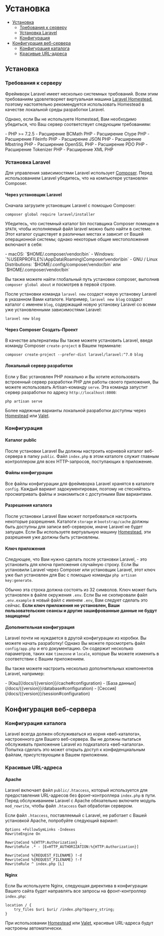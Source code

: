 # Установка

- [Установка](#installation)
    - [Требования к серверу](#server-requirements)
    - [Установка Laravel](#installing-laravel)
    - [Конфигурация](#configuration)
- [Конфигурация веб-сервера](#web-server-configuration)
    - [Конфигурация каталога](#directory-configuration)
    - [Красивые URL-адреса](#pretty-urls)

<a name="installation"></a>
## Установка

<a name="server-requirements"></a>
### Требования к серверу

Фреймворк Laravel имеет несколько системных требований. Всем этим требованиям удовлетворяет виртуальная машина [Laravel Homestead](/docs/{{version}}/homestead), поэтому настоятельно рекомендуется использовать Homestead в качестве локальной среды разработки Laravel.

Однако, если Вы не используете Homestead, Вам необходимо убедиться, что Ваш сервер соответствует следующим требованиям:

<div class="content-list" markdown="1">
- PHP >= 7.2.5
- Расширение BCMath PHP
- Расширение Ctype PHP
- Расширение Fileinfo PHP
- Расширение JSON PHP
- Расширение Mbstring PHP
- Расширение OpenSSL PHP
- Расширение PDO PHP
- Расширение Tokenizer PHP
- Расширение XML PHP
</div>

<a name="installing-laravel"></a>
### Установка Laravel

Для управления зависимостями Laravel использует [Composer](https://getcomposer.org). Перед использованием Laravel убедитесь, что на компьютере установлен Composer.

<a name="via-laravel-installer"></a>
#### Через установщик Laravel

Сначала загрузите установщик Laravel с помощью Composer:

    composer global require laravel/installer

Убедитесь, что системный каталог bin поставщика Composer помещен в `$PATH`, чтобы исполняемый файл laravel можно было найти в системе. Этот каталог существует в различных местах и зависит от Вашей операционной системы; однако некоторые общие местоположения включают в себя:

<div class="content-list" markdown="1">
- macOS: `$HOME/.composer/vendor/bin`
- Windows: `%USERPROFILE%\AppData\Roaming\Composer\vendor\bin`
- GNU / Linux Distributions: `$HOME/.config/composer/vendor/bin` или `$HOME/.composer/vendor/bin`
</div>

Вы также можете найти глобальный путь установки composer, выполнив `composer global about` и посмотрев в первой строке.

После установки команда `laravel new` создаст новую установку Laravel в указанном Вами каталоге. Например, `laravel new blog` создаст каталог с именем `blog`, содержащий новую установку Laravel со всеми уже установленными зависимостями Laravel:

    laravel new blog

<a name="via-composer-create-project"></a>
#### Через Composer Создать-Проект

В качестве альтернативы Вы также можете установить Laravel, введя команду Composer `create-project` в Вашем терминале:

    composer create-project --prefer-dist laravel/laravel:^7.0 blog

<a name="local-development-server"></a>
#### Локальный сервер разработки

Если у Вас установлен PHP локально и Вы хотите использовать встроенный сервер разработки PHP для работы своего приложения, Вы можете использовать Artisan-команду `serve`. Эта команда запустит сервер разработки по адресу `http://localhost:8000`:

    php artisan serve

Более надежные варианты локальной разработки доступны через [Homestead](/docs/{{version}}/homestead) или [Valet](/docs/{{version}}/valet).

<a name="configuration"></a>
### Конфигурация

<a name="public-directory"></a>
#### Каталог public

После установки Laravel Вы должны настроить корневой каталог веб-сервера в папку `public`. Файл `index.php` в этом каталоге служит главным контроллером для всех HTTP-запросов, поступающих в приложение.

<a name="configuration-files"></a>
#### Файлы конфигурации

Все файлы конфигурации для фреймворка Laravel хранятся в каталоге `config`. Каждый вариант задокументирован, поэтому не стесняйтесь просматривать файлы и знакомиться с доступными Вам вариантами.

<a name="directory-permissions"></a>
#### Разрешения каталога

После установки Laravel Вам может потребоваться настроить некоторые разрешения. Каталоги `storage` и `bootstrap/cache` должны быть доступны для записи веб-сервером, иначе Laravel не будет запущен. Если Вы используете виртуальную машину [Homestead](/docs/{{version}}/homestead), эти разрешения уже должны быть установлены.

<a name="application-key"></a>
#### Ключ приложения

Следующее, что Вам нужно сделать после установки Laravel, - это установить для ключа приложения случайную строку. Если Вы установили Laravel через Composer или установщик Laravel, этот ключ уже был установлен для Вас с помощью команды `php artisan key:generate`.

Обычно эта строка должна состоять из 32 символов. Ключ может быть установлен в файле окружения `.env`. Если Вы не скопировали файл `.env.example` в новый файл с именем `.env`, Вам следует сделать это сейчас. **Если ключ приложения не установлен, Ваши пользовательские сеансы и другие зашифрованные данные не будут защищены!**

<a name="additional-configuration"></a>
#### Дополнительная конфигурация

Laravel почти не нуждается в другой конфигурации из коробки. Вы можете начать разработку! Однако Вы можете просмотреть файл `config/app.php` и его документацию. Он содержит несколько параметров, таких как `timezone` и `locale`, которые Вы можете изменить в соответствии с Вашим приложением.

Вы также можете настроить несколько дополнительных компонентов Laravel, например:

<div class="content-list" markdown="1">
- [Кэш](/docs/{{version}}/cache#configuration)
- [База данных](/docs/{{version}}/database#configuration)
- [Сессия](/docs/{{version}}/session#configuration)
</div>

<a name="web-server-configuration"></a>
## Конфигурация веб-сервера

<a name="directory-configuration"></a>
### Конфигурация каталога

Laravel всегда должен обслуживаться из корня «веб-каталога», настроенного для Вашего веб-сервера. Вы не должны пытаться обслуживать приложение Laravel из подкаталога «веб-каталога». Попытка сделать это может открыть доступ к конфиденциальным файлам, присутствующим в Вашем приложении.

<a name="pretty-urls"></a>
### Красивые URL-адреса

<a name="apache"></a>
#### Apache

Laravel включает файл `public/.htaccess`, который используется для предоставления URL-адресов без фронт-контроллера `index.php` в пути. Перед обслуживанием Laravel с Apache обязательно включите модуль `mod_rewrite`, чтобы файл `.htaccess` был обработан сервером.

Если файл `.htaccess`, поставляемый с Laravel, не работает с Вашей установкой Apache, попробуйте следующий вариант:

    Options +FollowSymLinks -Indexes
    RewriteEngine On

    RewriteCond %{HTTP:Authorization} .
    RewriteRule .* - [E=HTTP_AUTHORIZATION:%{HTTP:Authorization}]

    RewriteCond %{REQUEST_FILENAME} !-d
    RewriteCond %{REQUEST_FILENAME} !-f
    RewriteRule ^ index.php [L]

#### Nginx

Если Вы используете Nginx, следующая директива в конфигурации Вашего сайта будет направлять все запросы на фронт-контроллер `index.php`:

    location / {
        try_files $uri $uri/ /index.php?$query_string;
    }

При использовании [Homestead](/docs/{{version}}/homestead) или [Valet](/docs/{{version}}/valet), красивые URL-адреса будут настроены автоматически.
